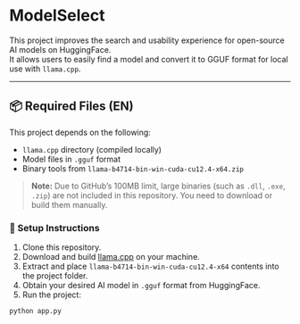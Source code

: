 # ModelSelect

This project improves the search and usability experience for open-source AI models on HuggingFace.  
It allows users to easily find a model and convert it to GGUF format for local use with `llama.cpp`.

---

## 📦 Required Files (EN)

This project depends on the following:

- `llama.cpp` directory (compiled locally)
- Model files in `.gguf` format
- Binary tools from `llama-b4714-bin-win-cuda-cu12.4-x64.zip`

> **Note:** Due to GitHub’s 100MB limit, large binaries (such as `.dll`, `.exe`, `.zip`) are not included in this repository. You need to download or build them manually.

### 🔧 Setup Instructions

1. Clone this repository.
2. Download and build [llama.cpp](https://github.com/ggerganov/llama.cpp) on your machine.
3. Extract and place `llama-b4714-bin-win-cuda-cu12.4-x64` contents into the project folder.
4. Obtain your desired AI model in `.gguf` format from HuggingFace.
5. Run the project:

```bash
python app.py

